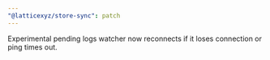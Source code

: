 ```yaml
---
"@latticexyz/store-sync": patch
---
```


Experimental pending logs watcher now reconnects if it loses connection or ping times out.
